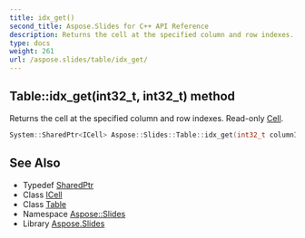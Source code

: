 ```yaml
---
title: idx_get()
second_title: Aspose.Slides for C++ API Reference
description: Returns the cell at the specified column and row indexes. Read-only Cell.
type: docs
weight: 261
url: /aspose.slides/table/idx_get/
---
```

## Table::idx_get(int32_t, int32_t) method


Returns the cell at the specified column and row indexes. Read-only [Cell](../../cell/).

```cpp
System::SharedPtr<ICell> Aspose::Slides::Table::idx_get(int32_t columnIndex, int32_t rowIndex) override
```

## See Also

* Typedef [SharedPtr](../../../system/sharedptr/)
* Class [ICell](../../icell/)
* Class [Table](../)
* Namespace [Aspose::Slides](../../)
* Library [Aspose.Slides](../../../)
